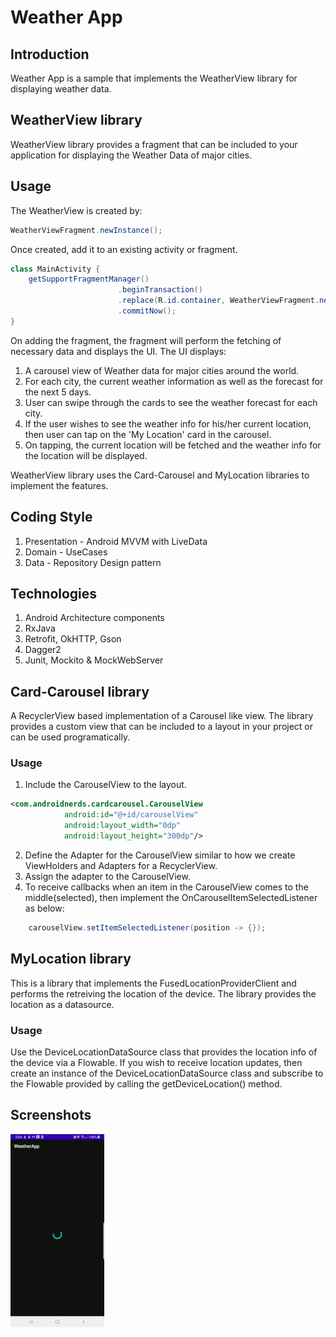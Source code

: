 # Weather App

## Introduction
Weather App is a sample that implements the WeatherView library for displaying weather data.

## WeatherView library
WeatherView library provides a fragment that can be included to your application for displaying the Weather Data of major cities.

## Usage
The WeatherView is created by:
```java
WeatherViewFragment.newInstance();  
```
Once created, add it to an existing activity or fragment.

```java
class MainActivity {
    getSupportFragmentManager()
                        .beginTransaction()
                        .replace(R.id.container, WeatherViewFragment.newInstance())
                        .commitNow();
}
```

On adding the fragment, the fragment will perform the fetching of necessary data and displays the UI.
The UI displays:
1. A carousel view of Weather data for major cities around the world.
2. For each city, the current weather information as well as the forecast for the next 5 days.
3. User can swipe through the cards to see the weather forecast for each city.
4. If the user wishes to see the weather info for his/her current location, then user can tap on the 'My Location' card in the carousel.
5. On tapping, the current location will be fetched and the weather info for the location will be displayed.

WeatherView library uses the Card-Carousel and MyLocation libraries to implement the features.

## Coding Style
1. Presentation - Android MVVM with LiveData
2. Domain - UseCases
3. Data - Repository Design pattern

## Technologies
1. Android Architecture components
2. RxJava
3. Retrofit, OkHTTP, Gson
4. Dagger2
5. Junit, Mockito & MockWebServer

## Card-Carousel library
A RecyclerView based implementation of a Carousel like view. The library provides a custom view that can be included to a layout in your project or can be used programatically.

### Usage
1. Include the CarouselView to the layout.
```xml
<com.androidnerds.cardcarousel.CarouselView
            android:id="@+id/carouselView"
            android:layout_width="0dp"
            android:layout_height="300dp"/>
```
2. Define the Adapter for the CarouselView similar to how we create ViewHolders and Adapters for a RecyclerView.
3. Assign the adapter to the CarouselView.
4. To receive callbacks when an item in the CarouselView comes to the middle(selected), then implement the OnCarouselItemSelectedListener as below:
```java
    carouselView.setItemSelectedListener(position -> {});
```

## MyLocation library
This is a library that implements the FusedLocationProviderClient and performs the retreiving the location of the device. The library provides the location
as a datasource.

### Usage
Use the DeviceLocationDataSource class that provides the location info of the device via a Flowable<DeviceLocation>.
If you wish to receive location updates, then create an instance of the DeviceLocationDataSource class and subscribe to the Flowable<DeviceLocation> provided by 
calling the getDeviceLocation() method.

## Screenshots
![](screenshots/AppFlow.gif)





